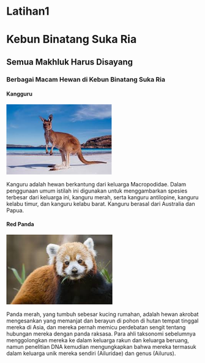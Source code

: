 # Latihan1
<!DOCTYPE html>
<html lang="en">
<head>
    <meta charset="UTF-8">
    <meta name="viewport" content="width=device-width, initial-scale=1.0">
    <title>Tugas 1 HTML Dasar</title>
</head>
<body>
<style>
body {
</style>
    <h1>Kebun Binatang Suka Ria</h1>
    <h2>Semua Makhluk Harus Disayang</h2>
    <h3>Berbagai Macam Hewan di Kebun Binatang Suka Ria</h3>
    <h4>Kangguru</h4>
    <img src="latihankangguru.jpeg">
<p>
    Kanguru adalah hewan berkantung dari keluarga Macropodidae. Dalam penggunaan umum istilah ini digunakan untuk menggambarkan spesies terbesar dari keluarga ini, kanguru merah, serta kanguru antilopine, kanguru kelabu timur, dan kanguru kelabu barat. Kanguru berasal dari Australia dan Papua.
    <h4>Red Panda</h4>
    <img src="latihanred panda.jpeg">
<p>
    Panda merah, yang tumbuh sebesar kucing rumahan, adalah hewan akrobat mengesankan yang memanjat dan berayun di pohon di hutan tempat tinggal mereka di Asia, dan mereka pernah memicu perdebatan sengit tentang hubungan mereka dengan panda raksasa. Para ahli taksonomi sebelumnya menggolongkan mereka ke dalam keluarga rakun dan keluarga beruang, namun penelitian DNA kemudian mengungkapkan bahwa mereka termasuk dalam keluarga unik mereka sendiri (Ailuridae) dan genus (Ailurus).
</p>
</p>
</body>
</html>
